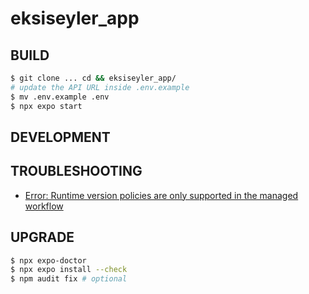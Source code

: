 # eksiseyler_app

## BUILD

```bash
$ git clone ... cd && eksiseyler_app/
# update the API URL inside .env.example
$ mv .env.example .env
$ npx expo start
```

## DEVELOPMENT

## TROUBLESHOOTING

- [Error: Runtime version policies are only supported in the managed workflow](https://github.com/expo/eas-cli/issues/1689)

## UPGRADE

```bash
$ npx expo-doctor
$ npx expo install --check
$ npm audit fix # optional
```
